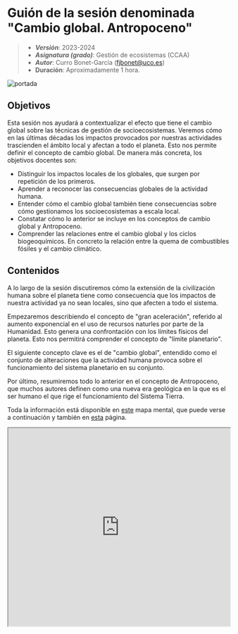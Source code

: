 # Guión de la sesión denominada "Cambio global. Antropoceno"


> + **_Versión_**: 2023-2024
> + **_Asignatura (grado)_**: Gestión de ecosistemas (CCAA)
> + **_Autor_**: Curro Bonet-García (fjbonet@uco.es)
> + **Duración**: Aproximadamente 1 hora.

![portada](https://raw.githubusercontent.com/aprendiendo-cosas/Te_cambio_global_gesteco_ccaa/2023_2024/imagenes/portada.png)



## Objetivos 

Esta sesión nos ayudará a contextualizar el efecto que tiene el cambio global sobre las técnicas de gestión de socioecosistemas.  Veremos cómo en las últimas décadas los impactos provocados por nuestras actividades trascienden el ámbito local y afectan a todo el planeta. Esto nos permite definir el concepto de cambio global. De manera más concreta, los objetivos docentes son:

+ Distinguir los impactos locales de los globales, que surgen por repetición de los primeros.
+ Aprender a reconocer las consecuencias globales de la actividad humana. 
+ Entender cómo el cambio global también tiene consecuencias sobre cómo gestionamos los socioecosistemas a escala local.
+ Constatar cómo lo anterior se incluye en los conceptos de cambio global y Antropoceno.
+ Comprender las relaciones entre el cambio global y los ciclos biogeoquímicos. En concreto la relación entre la quema de combustibles fósiles y el cambio climático. 



 ## Contenidos
A lo largo de la sesión discutiremos cómo la extensión de la civilización humana sobre el planeta tiene como consecuencia que los impactos de nuestra actividad ya no sean locales, sino que afecten a todo el sistema.

Empezaremos describiendo el concepto de "gran aceleración", referido al aumento exponencial en el uso de recursos naturles por parte de la Humanidad. Esto genera una confrontación con los límites físicos del planeta. Esto nos permitirá comprender el concepto de "límite planetario".

El siguiente concepto clave es el de "cambio global", entendido como el conjunto de alteraciones que la actividad humana provoca sobre el funcionamiento del sistema planetario en su conjunto.

Por último, resumiremos todo lo anterior en el concepto de Antropoceno, que muchos autores definen como una nueva era geológica en la que es el ser humano el que rige el funcionamiento del Sistema Tierra.



Toda la información está disponible en [este](https://github.com/aprendiendo-cosas/Te_cambio_global_gesteco/raw/2023_2024/presentacion/cambio_global_antropoceno.xmind) mapa mental, que puede verse a continuación y también en [esta](https://raw.githack.com/aprendiendo-cosas/Te_cambio_global_gesteco/2023_2024/presentacion/cambio_global_antropoceno.html) página. 



<iframe
  src="https://raw.githack.com/aprendiendo-cosas/Te_cambio_global_gesteco/2023_2024/presentacion/cambio_global_antropoceno.html"
  style="width:100%; height:450px;"
></iframe>


